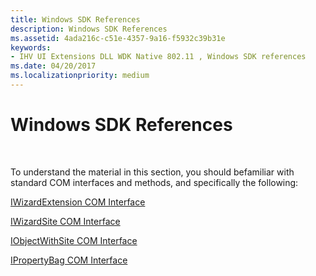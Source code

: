 ```yaml
---
title: Windows SDK References
description: Windows SDK References
ms.assetid: 4ada216c-c51e-4357-9a16-f5932c39b31e
keywords:
- IHV UI Extensions DLL WDK Native 802.11 , Windows SDK references
ms.date: 04/20/2017
ms.localizationpriority: medium
---
```


# Windows SDK References




 

To understand the material in this section, you should befamiliar with standard COM interfaces and methods, and specifically the following:

[IWizardExtension COM Interface](https://go.microsoft.com/fwlink/p/?linkid=56607)

[IWizardSite COM Interface](https://go.microsoft.com/fwlink/p/?linkid=56608)

[IObjectWithSite COM Interface](https://go.microsoft.com/fwlink/p/?linkid=56609)

[IPropertyBag COM Interface](https://go.microsoft.com/fwlink/p/?linkid=56610)

 

 





